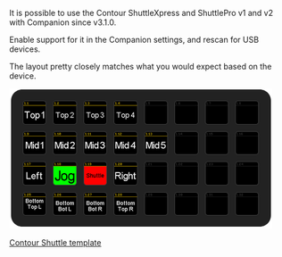 It is possible to use the Contour ShuttleXpress and ShuttlePro v1 and v2 with Companion since v3.1.0.

Enable support for it in the Companion settings, and rescan for USB devices.

The layout pretty closely matches what you would expect based on the device.

![Contour Shuttle template](images/contour-shuttle.png?raw=true 'Contour Shuttle template')

[Contour Shuttle template](assets/contour-shuttle-template.companionconfig)
